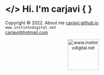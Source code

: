 # </> Hi. I'm carjavi { }
Copyright &copy; 2022. About me [carjavi.github.io](https://carjavi.github.io/) <br>
```www.instintodigital.net``` <br>
carjavi@hotmail.com 
<p align="center">
    <a href="https://instintodigital.net/" target="_blank"><img src="https://raw.githubusercontent.com/carjavi/carjavi/master/img/developer.png" height="100" alt="www.instintodigital.net"></a>
</p>